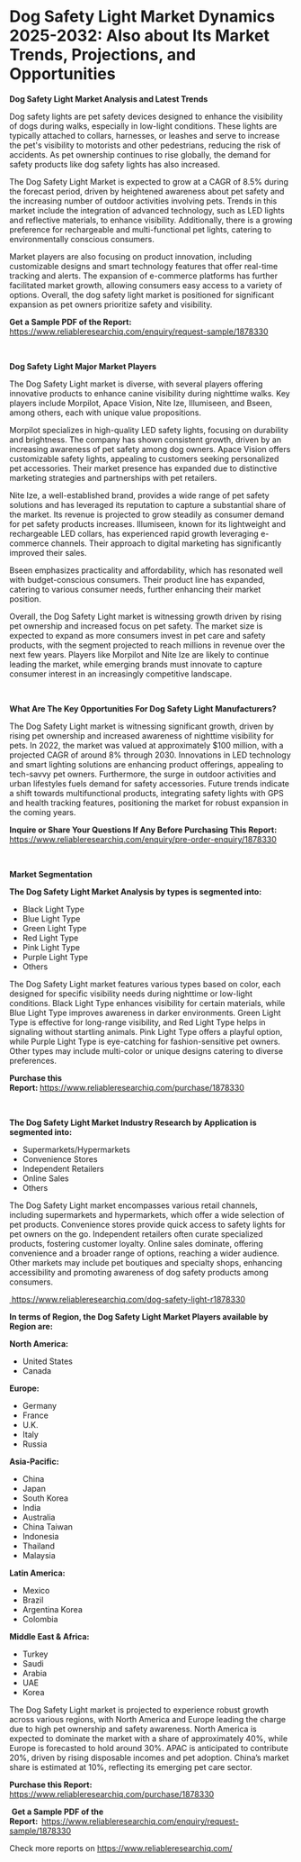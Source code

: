 <p><h1>Dog Safety Light Market Dynamics 2025-2032: Also about Its Market Trends, Projections, and Opportunities</h1></p><p><strong>Dog Safety Light Market Analysis and Latest Trends</strong></p>
<p><p>Dog safety lights are pet safety devices designed to enhance the visibility of dogs during walks, especially in low-light conditions. These lights are typically attached to collars, harnesses, or leashes and serve to increase the pet's visibility to motorists and other pedestrians, reducing the risk of accidents. As pet ownership continues to rise globally, the demand for safety products like dog safety lights has also increased.</p><p>The Dog Safety Light Market is expected to grow at a CAGR of 8.5% during the forecast period, driven by heightened awareness about pet safety and the increasing number of outdoor activities involving pets. Trends in this market include the integration of advanced technology, such as LED lights and reflective materials, to enhance visibility. Additionally, there is a growing preference for rechargeable and multi-functional pet lights, catering to environmentally conscious consumers.</p><p>Market players are also focusing on product innovation, including customizable designs and smart technology features that offer real-time tracking and alerts. The expansion of e-commerce platforms has further facilitated market growth, allowing consumers easy access to a variety of options. Overall, the dog safety light market is positioned for significant expansion as pet owners prioritize safety and visibility.</p></p>
<p><strong>Get a Sample PDF of the Report:&nbsp;</strong> <a href="https://www.reliableresearchiq.com/enquiry/request-sample/1878330?utm_campaign=3129&utm_medium=2&utm_source=Github&utm_content=ia&utm_term=10042025&utm_id=dog-safety-light">https://www.reliableresearchiq.com/enquiry/request-sample/1878330</a></p>
<p>&nbsp;</p>
<p><strong>Dog Safety Light Major Market Players</strong></p>
<p><p>The Dog Safety Light market is diverse, with several players offering innovative products to enhance canine visibility during nighttime walks. Key players include Morpilot, Apace Vision, Nite Ize, Illumiseen, and Bseen, among others, each with unique value propositions.</p><p>Morpilot specializes in high-quality LED safety lights, focusing on durability and brightness. The company has shown consistent growth, driven by an increasing awareness of pet safety among dog owners. Apace Vision offers customizable safety lights, appealing to customers seeking personalized pet accessories. Their market presence has expanded due to distinctive marketing strategies and partnerships with pet retailers.</p><p>Nite Ize, a well-established brand, provides a wide range of pet safety solutions and has leveraged its reputation to capture a substantial share of the market. Its revenue is projected to grow steadily as consumer demand for pet safety products increases. Illumiseen, known for its lightweight and rechargeable LED collars, has experienced rapid growth leveraging e-commerce channels. Their approach to digital marketing has significantly improved their sales.</p><p>Bseen emphasizes practicality and affordability, which has resonated well with budget-conscious consumers. Their product line has expanded, catering to various consumer needs, further enhancing their market position.</p><p>Overall, the Dog Safety Light market is witnessing growth driven by rising pet ownership and increased focus on pet safety. The market size is expected to expand as more consumers invest in pet care and safety products, with the segment projected to reach millions in revenue over the next few years. Players like Morpilot and Nite Ize are likely to continue leading the market, while emerging brands must innovate to capture consumer interest in an increasingly competitive landscape.</p></p>
<p>&nbsp;</p>
<p><strong>What Are The Key Opportunities For Dog Safety Light Manufacturers?</strong></p>
<p><p>The Dog Safety Light market is witnessing significant growth, driven by rising pet ownership and increased awareness of nighttime visibility for pets. In 2022, the market was valued at approximately $100 million, with a projected CAGR of around 8% through 2030. Innovations in LED technology and smart lighting solutions are enhancing product offerings, appealing to tech-savvy pet owners. Furthermore, the surge in outdoor activities and urban lifestyles fuels demand for safety accessories. Future trends indicate a shift towards multifunctional products, integrating safety lights with GPS and health tracking features, positioning the market for robust expansion in the coming years.</p></p>
<p><strong>Inquire or Share Your Questions If Any Before Purchasing This Report:</strong> <a href="https://www.reliableresearchiq.com/enquiry/pre-order-enquiry/1878330?utm_campaign=3129&utm_medium=2&utm_source=Github&utm_content=ia&utm_term=10042025&utm_id=dog-safety-light">https://www.reliableresearchiq.com/enquiry/pre-order-enquiry/1878330</a></p>
<p>&nbsp;</p>
<p><strong>Market Segmentation</strong></p>
<p><strong>The Dog Safety Light Market Analysis by types is segmented into:</strong></p>
<p><ul><li>Black Light Type</li><li>Blue Light Type</li><li>Green Light Type</li><li>Red Light Type</li><li>Pink Light Type</li><li>Purple Light Type</li><li>Others</li></ul></p>
<p><p>The Dog Safety Light market features various types based on color, each designed for specific visibility needs during nighttime or low-light conditions. Black Light Type enhances visibility for certain materials, while Blue Light Type improves awareness in darker environments. Green Light Type is effective for long-range visibility, and Red Light Type helps in signaling without startling animals. Pink Light Type offers a playful option, while Purple Light Type is eye-catching for fashion-sensitive pet owners. Other types may include multi-color or unique designs catering to diverse preferences.</p></p>
<p><strong>Purchase this Report:&nbsp;</strong><a href="https://www.reliableresearchiq.com/purchase/1878330?utm_campaign=3129&utm_medium=2&utm_source=Github&utm_content=ia&utm_term=10042025&utm_id=dog-safety-light">https://www.reliableresearchiq.com/purchase/1878330</a></p>
<p>&nbsp;</p>
<p><strong>The Dog Safety Light Market Industry Research by Application is segmented into:</strong></p>
<p><ul><li>Supermarkets/Hypermarkets</li><li>Convenience Stores</li><li>Independent Retailers</li><li>Online Sales</li><li>Others</li></ul></p>
<p><p>The Dog Safety Light market encompasses various retail channels, including supermarkets and hypermarkets, which offer a wide selection of pet products. Convenience stores provide quick access to safety lights for pet owners on the go. Independent retailers often curate specialized products, fostering customer loyalty. Online sales dominate, offering convenience and a broader range of options, reaching a wider audience. Other markets may include pet boutiques and specialty shops, enhancing accessibility and promoting awareness of dog safety products among consumers.</p></p>
<p><a href="https://www.reliableresearchiq.com/dog-safety-light-r1878330?utm_campaign=3129&utm_medium=2&utm_source=Github&utm_content=ia&utm_term=10042025&utm_id=dog-safety-light">&nbsp;https://www.reliableresearchiq.com/dog-safety-light-r1878330</a></p>
<p><strong>In terms of Region, the Dog Safety Light Market Players available by Region are:</strong></p>
<p>
    <p> <strong> North America: </strong>
        <ul>
            <li>United States</li>
            <li>Canada</li>
        </ul>
        </p> 
    <p> <strong> Europe: </strong>
        <ul>
            <li>Germany</li>
            <li>France</li>
            <li>U.K.</li>
            <li>Italy</li>
            <li>Russia</li>
        </ul>
        </p> 
    <p> <strong> Asia-Pacific: </strong>
        <ul>
            <li>China</li>
            <li>Japan</li>
            <li>South Korea</li>
            <li>India</li>
            <li>Australia</li>
            <li>China Taiwan</li>
            <li>Indonesia</li>
            <li>Thailand</li>
            <li>Malaysia</li>
        </ul>
        </p> 
    <p> <strong> Latin America: </strong>
        <ul>
            <li>Mexico</li>
            <li>Brazil</li>
            <li>Argentina Korea</li>
            <li>Colombia</li>
        </ul>
        </p> 
    <p> <strong> Middle East & Africa: </strong>
        <ul>
            <li>Turkey</li>
            <li>Saudi</li>
            <li>Arabia</li>
            <li>UAE</li>
            <li>Korea</li>
        </ul>
    </p>
    </p>
<p><p>The Dog Safety Light market is projected to experience robust growth across various regions, with North America and Europe leading the charge due to high pet ownership and safety awareness. North America is expected to dominate the market with a share of approximately 40%, while Europe is forecasted to hold around 30%. APAC is anticipated to contribute 20%, driven by rising disposable incomes and pet adoption. China’s market share is estimated at 10%, reflecting its emerging pet care sector.</p></p>
<p><strong>Purchase this Report: </strong><a href="https://www.reliableresearchiq.com/purchase/1878330?utm_campaign=3129&utm_medium=2&utm_source=Github&utm_content=ia&utm_term=10042025&utm_id=dog-safety-light">https://www.reliableresearchiq.com/purchase/1878330</a></p>
<p>&nbsp;<strong>Get a Sample PDF of the Report:&nbsp;&nbsp;</strong><a href="https://www.reliableresearchiq.com/enquiry/request-sample/1878330?utm_campaign=3129&utm_medium=2&utm_source=Github&utm_content=ia&utm_term=10042025&utm_id=dog-safety-light">https://www.reliableresearchiq.com/enquiry/request-sample/1878330</a></p>
<p><strong></strong></p>
<p>Check more reports on <a href="https://www.reliableresearchiq.com/?utm_campaign=3129&utm_medium=2&utm_source=Github&utm_content=ia&utm_term=10042025&utm_id=dog-safety-light">https://www.reliableresearchiq.com/</a></p>